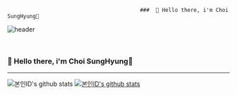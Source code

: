                                               ###  👋 Hello there, i'm Choi SungHyung🌱

![header](https://capsule-render.vercel.app/api?type=cylinder&color=000000&height=150&section=header&text=CSH%20Github&fontColor=ffffff&fontSize=70&animation=fadeIn&fontAlignY=55&desc=%20&descAlignY=62&descAlign=62)

<br>


### 👋 Hello there, i'm Choi SungHyung🌱

---

![본인ID's github stats](https://github-readme-stats.vercel.app/api?username=snoopy1224&show_icons=true)
[![본인ID's github stats](https://github-readme-stats.vercel.app/api/top-langs/?username=snoopy1224&show_icons=true&hide_border=true&title_color=004386&icon_color=004386&layout=compact)](https://github.com/snoopy1224)



<!--
**snoopy1224/snoopy1224** is a ✨ _special_ ✨ repository because its `README.md` (this file) appears on your GitHub profile.

Here are some ideas to get you started:

- 🔭 I’m currently working on ...
- 🌱 I’m currently learning ...
- 👯 I’m looking to collaborate on ...
- 🤔 I’m looking for help with ...
- 💬 Ask me about ...
- 📫 How to reach me: ...
- 😄 Pronouns: ...
- ⚡ Fun fact: ...
-->
